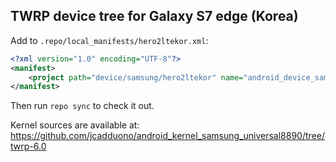 ## TWRP device tree for Galaxy S7 edge (Korea)

Add to `.repo/local_manifests/hero2ltekor.xml`:

```xml
<?xml version="1.0" encoding="UTF-8"?>
<manifest>
	<project path="device/samsung/hero2ltekor" name="android_device_samsung_hero2ltekor" remote="TeamWin" revision="android-6.0" />
</manifest>
```

Then run `repo sync` to check it out.

Kernel sources are available at: https://github.com/jcadduono/android_kernel_samsung_universal8890/tree/twrp-6.0
